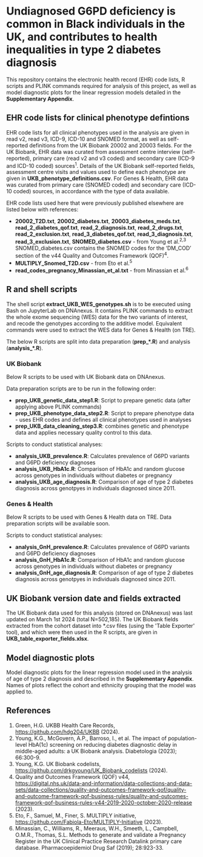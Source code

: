 # Undiagnosed G6PD deficiency is common in Black individuals in the UK, and contributes to health inequalities in type 2 diabetes diagnosis

This repository contains the electronic health record (EHR) code lists, R scripts and PLINK commands required for analysis of this project, as well as model diagnostic plots for the linear regression models detailed in the **Supplementary Appendix**.

## EHR code lists for clinical phenotype defintions
EHR code lists for all clinical phenotypes used in the analysis are given in read v2, read v3, ICD-9, ICD-10 and SNOMED format, as well as self-reported definitions from the UK Biobank 20002 and 20003 fields. For the UK Biobank, EHR data was curated from assessment centre interview (self-reported), primary care (read v2 and v3 coded) and secondary care (ICD-9 and ICD-10 coded) sources<sup>1</sup>. Details of the UK Biobank self-reported fields, assessment centre visits and values used to define each phenotype are given in **UKB_phenotype_definitions.csv**. For Genes & Health, EHR data was curated from primary care (SNOMED coded) and secondary care (ICD-10 coded) sources, in accordance with the type of data available.

EHR code lists used here that were previously published elsewhere are listed below with references:
- **20002_T2D.txt**, **20002_diabetes.txt**, **20003_diabetes_meds.txt**, **read_2_diabetes_qof.txt**, **read_2_diagnosis.txt**, **read_2_drugs.txt**, **read_2_exclusion.txt**, **read_3_diabetes_qof.txt**, **read_3_diagnosis.txt**, **read_3_exclusion.txt**, **SNOMED_diabetes.csv** - from Young et al.<sup>2,3</sup> SNOMED_diabetes.csv contains the SNOMED codes for the ‘DM_COD’ section of the v44 Quality and Outcomes Framework (QOF)<sup>4</sup>.
- **MULTIPLY_Snomed_T2D.csv** - from Eto et al.<sup>5</sup>
- **read_codes_pregnancy_Minassian_et_al.txt** - from Minassian et al.<sup>6</sup>

## R and shell scripts

The shell script **extract_UKB_WES_genotypes.sh** is to be executed using Bash on JupyterLab on DNAnexus. It contains PLINK commands to extract the whole exome sequencing (WES) data for the two variants of interest, and recode the genotypes according to the additive model. Equivalent commands were used to extract the WES data for Genes & Health (on TRE).

The below R scripts are split into data preparation (**prep_\*.R**) and analysis (**analysis_*.R**).

### UK Biobank
Below R scripts to be used with UK Biobank data on DNAnexus.

Data preparation scripts are to be run in the following order:
- **prep_UKB_genetic_data_step1.R**: Script to prepare genetic data (after applying above PLINK commands)
- **prep_UKB_phenotype_data_step2.R**: Script to prepare phenotype data - uses EHR codes and defines all clinical phenotypes used in analyses
- **prep_UKB_data_cleaning_step3.R**: combines genetic and phenotype data and applies necessary quality control to this data.

Scripts to conduct statistical analyses:
- **analysis_UKB_prevalence.R**: Calculates prevalence of G6PD variants and G6PD deficiency diagnoses
- **analysis_UKB_HbA1c.R**: Comparison of HbA1c and random glucose across genotypes in individuals without diabetes or pregnancy
- **analysis_UKB_age_diagnosis.R**: Comparison of age of type 2 diabetes diagnosis across genotpyes in individuals diagnosed since 2011.

### Genes & Health
Below R scripts to be used with Genes & Health data on TRE. Data preparation scripts will be available soon.

Scripts to conduct statistical analyses:
- **analysis_GnH_prevalence.R**: Calculates prevalence of G6PD variants and G6PD deficiency diagnoses
- **analysis_GnH_HbA1c.R**: Comparison of HbA1c and random glucose across genotypes in individuals without diabetes or pregnancy
- **analysis_GnH_age_diagnosis.R**: Comparison of age of type 2 diabetes diagnosis across genotpyes in individuals diagnosed since 2011.

## UK Biobank version date and fields extracted
The UK Biobank data used for this analysis (stored on DNAnexus) was last updated on March 1st 2024 (total N=502,185). The UK Biobank fields extracted from the cohort dataset into *.csv files (using the 'Table Exporter' tool), and which were then used in the R scripts, are given in **UKB_table_exporter_fields.xlsx**.

## Model diagnostic plots
Model diagnostic plots for the linear regression model used in the analysis of age of type 2 diagnosis and described in the **Supplementary Appendix**. Names of plots reflect the cohort and ethnicity grouping that the model was applied to.

## References
1. Green, H.G. UKBB Health Care Records, <https://github.com/hdg204/UKBB> (2024).
2. Young, K.G., McGovern, A.P., Barroso, I., et al. The impact of population-level HbA(1c) screening on reducing diabetes diagnostic delay in middle-aged adults: a UK Biobank analysis. Diabetologia (2023); 66:300-9.
3. Young, K.G. UK Biobank codelists, <https://github.com/drkgyoung/UK_Biobank_codelists> (2024).
4. Quality and Outcomes Framework (QOF) v44, <https://digital.nhs.uk/data-and-information/data-collections-and-data-sets/data-collections/quality-and-outcomes-framework-qof/quality-and-outcome-framework-qof-business-rules/quality-and-outcomes-framework-qof-business-rules-v44-2019-2020-october-2020-release> (2023).
5. Eto, F., Samuel, M., Finer, S. MULTIPLY initiative, <https://github.com/Fabiola-Eto/MULTIPLY-Initiative> (2023).
6. Minassian, C., Williams, R., Meeraus, W.H., Smeeth, L., Campbell, O.M.R., Thomas, S.L. Methods to generate and validate a Pregnancy Register in the UK Clinical Practice Research Datalink primary care database. Pharmacoepidemiol Drug Saf (2019); 28:923-33.

